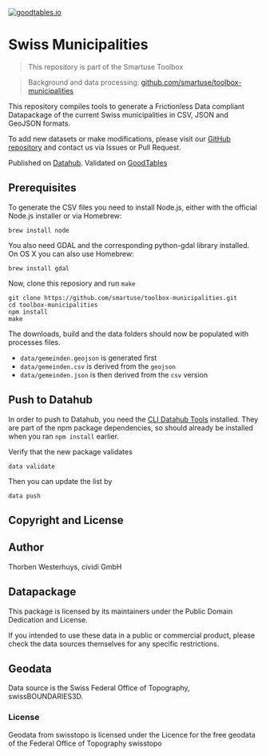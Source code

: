 [![goodtables.io](https://goodtables.io/badge/github/n0rdlicht/toolbox-municipalities.svg)](https://goodtables.io/github/n0rdlicht/toolbox-municipalities)

# Swiss Municipalities

> This repository is part of the Smartuse Toolbox

> Background and data processing: [github.com/smartuse/toolbox-municipalities](https://github.com/smartuse/toolbox-municipalities)

This repository compiles tools to generate a Frictionless Data compliant Datapackage of the current Swiss municipalities in CSV, JSON and GeoJSON formats.

To add new datasets or make modifications, please visit our [GitHub repository](https://github.com/smartuse/toolbox-municipalities) and contact us via Issues or Pull Request.

Published on [Datahub](https://datahub.io/n0rdlicht/ch-municipalities/).
Validated on [GoodTables](https://goodtables.io)

## Prerequisites

To generate the CSV files you need to install Node.js, either with the official Node.js installer or via Homebrew:

    brew install node

You also need GDAL and the corresponding python-gdal library installed. On OS X you can also use Homebrew:

    brew install gdal

Now, clone this reposiory and run `make`

    git clone https://github.com/smartuse/toolbox-municipalities.git
    cd toolbox-municipalities
    npm install
    make

The downloads, build and the data folders should now be populated with processes files.

* `data/gemeinden.geojson` is generated first
* `data/gemeinden.csv` is derived from the `geojson`
* `data/gemeinden.json` is then derived from the `csv` version

## Push to Datahub

In order to push to Datahub, you need the [CLI Datahub Tools](https://docs.datahub.io/publishers/cli/) installed. They are part of the npm package dependencies, so should already be installed when you ran `npm install` earlier.

Verify that the new package validates

    data validate

Then you can update the list by

    data push

## Copyright and License

## Author

Thorben Westerhuys, cividi GmbH

## Datapackage

This package is licensed by its maintainers under the Public Domain Dedication and License.

If you intended to use these data in a public or commercial product, please check the data sources themselves for any specific restrictions.

## Geodata

Data source is the Swiss Federal Office of Topography, swissBOUNDARIES3D.

### License

Geodata from swisstopo is licensed under the Licence for the free geodata of the Federal Office of Topography swisstopo
